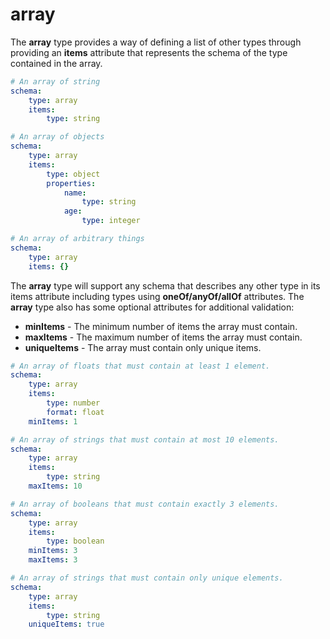 # array

The **array** type provides a way of defining a list of other types through providing an **items** attribute that represents the schema of the type contained in the array.

```yaml
# An array of string
schema:
    type: array
    items:
        type: string

# An array of objects
schema:
    type: array
    items:
        type: object
        properties:
            name:
                type: string
            age:
                type: integer

# An array of arbitrary things
schema:
    type: array
    items: {}
```

The **array** type will support any schema that describes any other type in its items attribute including types using **oneOf/anyOf/allOf** attributes. The **array** type also has some optional attributes for additional validation:

- **minItems** \- The minimum number of items the array must contain.
- **maxItems** \- The maximum number of items the array must contain.
- **uniqueItems** \- The array must contain only unique items.

```yaml
# An array of floats that must contain at least 1 element.
schema:
    type: array
    items:
        type: number
        format: float
    minItems: 1

# An array of strings that must contain at most 10 elements.
schema:
    type: array
    items:
        type: string
    maxItems: 10

# An array of booleans that must contain exactly 3 elements.
schema:
    type: array
    items:
        type: boolean
    minItems: 3
    maxItems: 3

# An array of strings that must contain only unique elements.
schema:
    type: array
    items:
        type: string
    uniqueItems: true
```
